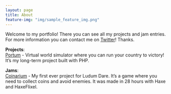 ```yaml
---
layout: page
title: About
feature-img: "img/sample_feature_img.png"
---
```


Welcome to my portfolio! There you can see all my projects and jam entries. For more information you can contact me on [Twitter](https://twitter.com/dohxis)! Thanks.

**Projects**:<br />
[Portum](http://portumgame.com) - Virtual world simulator where you can run your country to victory! It’s my long-term project built with PHP.

**Jams**:<br />
[Coinarium](http://ludumdare.com/compo/ludum-dare-31/?action=preview&uid=41073) - My first ever project for Ludum Dare. It’s a game where you need to collect coins and avoid enemies. It was made in 28 hours with Haxe and HaxeFlixel.
